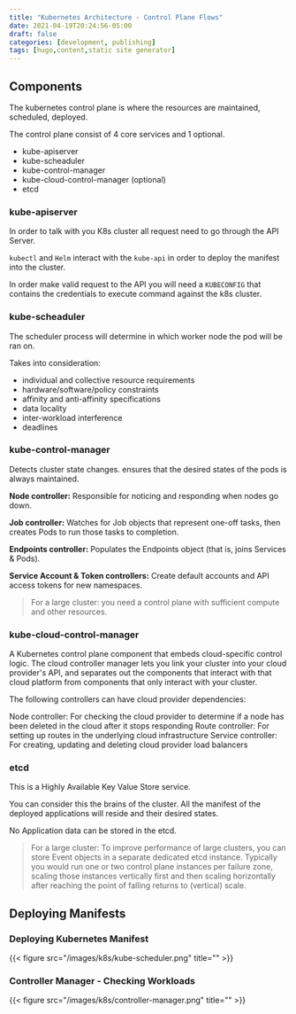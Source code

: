 ```yaml
---
title: "Kubernetes Architecture - Control Plane Flows"
date: 2021-04-19T20:24:56-05:00
draft: false
categories: [development, publishing]
tags: [hugo,content,static site generator]
---
```


## Components 

The kubernetes control plane is where the resources are maintained, scheduled, deployed.

The control plane consist of 4 core services and 1 optional.

* kube-apiserver
* kube-scheaduler
* kube-control-manager
* kube-cloud-control-manager (optional)
* etcd

### kube-apiserver

In order to talk with you K8s cluster all request need to go through the API Server.

`kubectl` and `Helm` interact with the `kube-api` in order to deploy the manifest into the cluster.

In order make valid request to the API you will need a `KUBECONFIG` that contains the credentials to execute command against the k8s cluster.

### kube-scheaduler

The scheduler process will determine in which worker node the pod will be ran on.

Takes into consideration:

* individual and collective resource requirements
* hardware/software/policy constraints
* affinity and anti-affinity specifications
* data locality
* inter-workload interference
* deadlines

### kube-control-manager

Detects cluster state changes. ensures that the desired states of the pods is always maintained.

**Node controller:**
Responsible for noticing and responding when nodes go down.

**Job controller:**
Watches for Job objects that represent one-off tasks, then creates Pods to run those tasks to completion.

**Endpoints controller:**
Populates the Endpoints object (that is, joins Services & Pods).

**Service Account & Token controllers:**
Create default accounts and API access tokens for new namespaces.

> For a large cluster: you need a control plane with sufficient compute and other resources.

### kube-cloud-control-manager

A Kubernetes control plane component that embeds cloud-specific control logic. The cloud controller manager lets you link your cluster into your cloud provider's API, and separates out the components that interact with that cloud platform from components that only interact with your cluster.

The following controllers can have cloud provider dependencies:

Node controller: For checking the cloud provider to determine if a node has been deleted in the cloud after it stops responding
Route controller: For setting up routes in the underlying cloud infrastructure
Service controller: For creating, updating and deleting cloud provider load balancers


### etcd

This is a Highly Available Key Value Store service.

You can consider this the brains of the cluster. All the manifest of the deployed applications will reside and their desired states.

No Application data can be stored in the etcd.



> For a large cluster:
> To improve performance of large clusters, you can store Event objects in a separate dedicated etcd instance. Typically you would run one or two control plane instances per failure zone, scaling those instances vertically first and then scaling horizontally after reaching the point of falling returns to (vertical) scale.


##  Deploying Manifests

### Deploying Kubernetes Manifest

{{< figure src="/images/k8s/kube-scheduler.png" title="" >}}

### Controller Manager - Checking Workloads

{{< figure src="/images/k8s/controller-manager.png" title="" >}}
